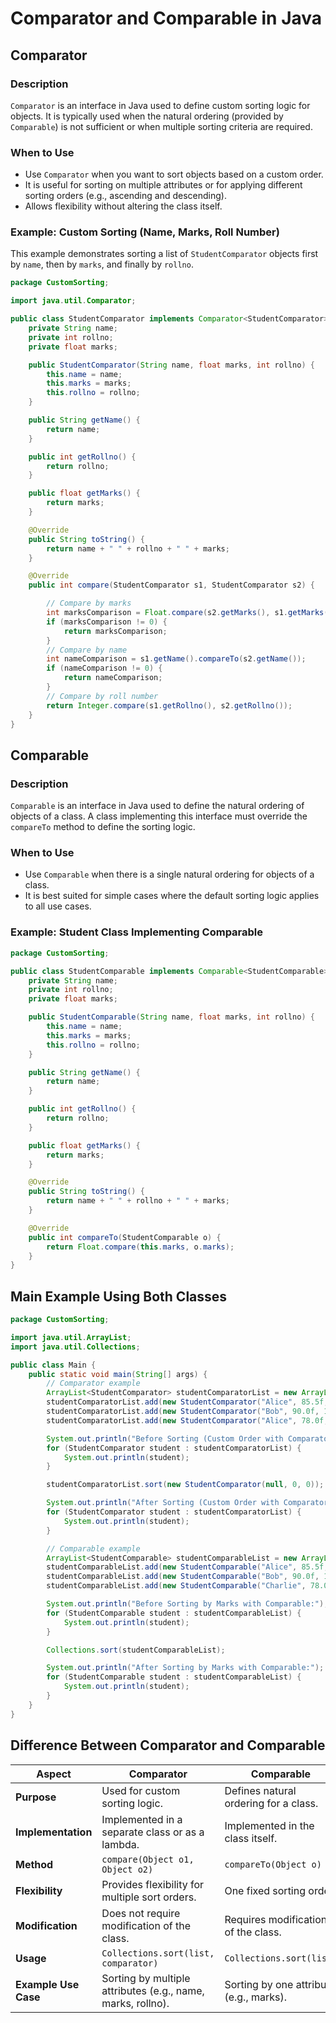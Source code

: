 
# Comparator and Comparable in Java

## Comparator

### Description
`Comparator` is an interface in Java used to define custom sorting logic for objects. It is typically used when the natural ordering (provided by `Comparable`) is not sufficient or when multiple sorting criteria are required.

### When to Use
- Use `Comparator` when you want to sort objects based on a custom order.
- It is useful for sorting on multiple attributes or for applying different sorting orders (e.g., ascending and descending).
- Allows flexibility without altering the class itself.

### Example: Custom Sorting (Name, Marks, Roll Number)
This example demonstrates sorting a list of `StudentComparator` objects first by `name`, then by `marks`, and finally by `rollno`.

```java
package CustomSorting;

import java.util.Comparator;

public class StudentComparator implements Comparator<StudentComparator> {
    private String name;
    private int rollno;
    private float marks;

    public StudentComparator(String name, float marks, int rollno) {
        this.name = name;
        this.marks = marks;
        this.rollno = rollno;
    }

    public String getName() {
        return name;
    }

    public int getRollno() {
        return rollno;
    }

    public float getMarks() {
        return marks;
    }

    @Override
    public String toString() {
        return name + " " + rollno + " " + marks;
    }

    @Override
    public int compare(StudentComparator s1, StudentComparator s2) {

        // Compare by marks
        int marksComparison = Float.compare(s2.getMarks(), s1.getMarks());
        if (marksComparison != 0) {
            return marksComparison;
        }
        // Compare by name
        int nameComparison = s1.getName().compareTo(s2.getName());
        if (nameComparison != 0) {
            return nameComparison;
        }
        // Compare by roll number
        return Integer.compare(s1.getRollno(), s2.getRollno());
    }
}
```

## Comparable

### Description
`Comparable` is an interface in Java used to define the natural ordering of objects of a class. A class implementing this interface must override the `compareTo` method to define the sorting logic.

### When to Use
- Use `Comparable` when there is a single natural ordering for objects of a class.
- It is best suited for simple cases where the default sorting logic applies to all use cases.

### Example: Student Class Implementing Comparable

```java
package CustomSorting;

public class StudentComparable implements Comparable<StudentComparable> {
    private String name;
    private int rollno;
    private float marks;

    public StudentComparable(String name, float marks, int rollno) {
        this.name = name;
        this.marks = marks;
        this.rollno = rollno;
    }

    public String getName() {
        return name;
    }

    public int getRollno() {
        return rollno;
    }

    public float getMarks() {
        return marks;
    }

    @Override
    public String toString() {
        return name + " " + rollno + " " + marks;
    }

    @Override
    public int compareTo(StudentComparable o) {
        return Float.compare(this.marks, o.marks);
    }
}
```

## Main Example Using Both Classes

```java
package CustomSorting;

import java.util.ArrayList;
import java.util.Collections;

public class Main {
    public static void main(String[] args) {
        // Comparator example
        ArrayList<StudentComparator> studentComparatorList = new ArrayList<>();
        studentComparatorList.add(new StudentComparator("Alice", 85.5f, 101));
        studentComparatorList.add(new StudentComparator("Bob", 90.0f, 102));
        studentComparatorList.add(new StudentComparator("Alice", 78.0f, 103));

        System.out.println("Before Sorting (Custom Order with Comparator):");
        for (StudentComparator student : studentComparatorList) {
            System.out.println(student);
        }

        studentComparatorList.sort(new StudentComparator(null, 0, 0));

        System.out.println("After Sorting (Custom Order with Comparator):");
        for (StudentComparator student : studentComparatorList) {
            System.out.println(student);
        }

        // Comparable example
        ArrayList<StudentComparable> studentComparableList = new ArrayList<>();
        studentComparableList.add(new StudentComparable("Alice", 85.5f, 101));
        studentComparableList.add(new StudentComparable("Bob", 90.0f, 102));
        studentComparableList.add(new StudentComparable("Charlie", 78.0f, 103));

        System.out.println("Before Sorting by Marks with Comparable:");
        for (StudentComparable student : studentComparableList) {
            System.out.println(student);
        }

        Collections.sort(studentComparableList);

        System.out.println("After Sorting by Marks with Comparable:");
        for (StudentComparable student : studentComparableList) {
            System.out.println(student);
        }
    }
}
```

## Difference Between Comparator and Comparable

| Aspect            | Comparator                                      | Comparable                 |
|--------------------|------------------------------------------------|----------------------------|
| **Purpose**        | Used for custom sorting logic.                 | Defines natural ordering for a class. |
| **Implementation** | Implemented in a separate class or as a lambda. | Implemented in the class itself. |
| **Method**         | `compare(Object o1, Object o2)`                | `compareTo(Object o)`      |
| **Flexibility**    | Provides flexibility for multiple sort orders. | One fixed sorting order.   |
| **Modification**   | Does not require modification of the class.    | Requires modification of the class. |
| **Usage**          | `Collections.sort(list, comparator)`           | `Collections.sort(list)`   |
| **Example Use Case** | Sorting by multiple attributes (e.g., name, marks, rollno). | Sorting by one attribute (e.g., marks). |
